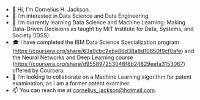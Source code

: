 - 👋 Hi, I’m Cornelius H. Jackson.
- 👀 I’m interested in Data Science and Data Engineering.
- 🌱 I’m currently learning Data Science and Machine Learning: Making Data-Driven Decisions as taught by MIT Institute for Data, Systems, and Society (IDSS).
- 🎓 I have completed the IBM Data Science Specialization program (https://coursera.org/share/63a9cbc2ebe86d38a8d10650f9cf0afe) and the Neural Networks and Deep Learning course (https://coursera.org/share/d955897253046f8b24829eefa3153067) offered by Coursera.
- 💞️ I’m looking to collaborate on a Machine Learning algorithm for patent examination, as I am a former patent examiner.
- 📫 You can reach me at cornelius_jackson@hotmail.com.

<!---
CorneliusHJackson/CorneliusHJackson is a ✨ special ✨ repository because its `README.md` (this file) appears on your GitHub profile.
You can click the Preview link to take a look at your changes.
--->

